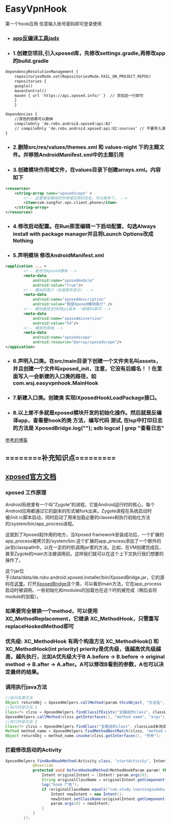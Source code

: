 # EasyVpnHook
第一个hook应用
任意输入账号密码即可登录使用

* ### [app反编译工具jadx](https://github.com/skylot/jadx/releases)
* ### 1.创建空项目,引入xposed库，先修改settings.gradle,再修改app的build.gradle
```xml
dependencyResolutionManagement {
    repositoriesMode.set(RepositoriesMode.FAIL_ON_PROJECT_REPOS)
    repositories {
    google()
    mavenCentral()
    maven { url 'https://api.xposed.info/' }  // 添加这一行即可
    }
    }
```
```xml
dependencies {
    //其他的依赖可以删掉
    compileOnly 'de.robv.android.xposed:api:82' 
    // compileOnly 'de.robv.android.xposed:api:82:sources' // 不要导入源码，这会导致idea无法索引文件，从而让语法提示失效
}
```
* ### 2.删除src/res/values/themes.xml 和 values-night 下的主题文件。并移除AndroidManifest.xml中的主题引用
* ### 3.创建模块作用域文件，在values目录下创建arrays.xml。内容如下
```xml
<resources>
    <string-array name="xposedscope" >
        <!-- 这里填写模块的作用域应用的包名，可以填多个。 -->
        <item>com.sangfor.vpn.client.phone</item> 
    </string-array>
</resources>
```
* ### 4.修改启动配置。在Run那里编辑一下启动配置，勾选Always install with package manager并且将Launch Options改成Nothing
* ### 5.声明模块  修改AndroidManifest.xml
```xml
<application ... > 
        <!-- 是否为Xposed模块 -->
        <meta-data
            android:name="xposedmodule"
            android:value="true"/>
        <!-- 模块的简介（在框架中显示） -->
        <meta-data
            android:name="xposeddescription"
            android:value="我是Xposed模块简介" />
        <!-- 模块最低支持的Api版本 一般填54即可 -->
        <meta-data 
            android:name="xposedminversion"     
            android:value="54"/>
        <!-- 模块作用域 -->
        <meta-data
            android:name="xposedscope"
            android:resource="@array/xposedscope"/>
</appication>
```
* ### 6.声明入口类。在src/main目录下创建一个文件夹名叫assets，并且创建一个文件叫xposed_init，注意，它没有后缀名！！在里面写入一会新建的入口类的路径，如 com.wsj.easyvpnhook.MainHook
* ### 7.新建入口类。创建类 实现IXposedHookLoadPackage接口。 
* ### 8.以上差不多就是xposed模块开发的初始化操作。然后就是反编译app，查看要hook的类 方法，编写代码 测试, 在lsp中打印日志的方法是 XposedBridge.log("");    adb logcat | grep "查看日志"

[参考的博客](https://blog.ketal.icu/cn/Xposed%E6%A8%A1%E5%9D%97%E5%BC%80%E5%8F%91%E5%85%A5%E9%97%A8%E4%BF%9D%E5%A7%86%E7%BA%A7%E6%95%99%E7%A8%8B/)

## ========补充知识点=========
## [xposed官方文档](https://api.xposed.info/reference/packages.html)
### xposed 工作原理
Android系统里有一个叫“Zygote”的进程，它是Android运行时的核心，每个Android应用都通过它的副本的形式被fork出来。Zygote进程在系统启动时被/init.rc脚本启动，同时启动了用来加载必要的classes和执行初始化方法的/system/bin/app_process进程。

这就到了Xposed起作用的地方，当Xposed framework安装成功后，一个扩展的app_process被拷贝到/system/bin.这个扩展的app_process添加了一个额外的jar到classpath中，以在一定的时机调用jar里的方法。比如，在VM创建完成后，甚至Zygote的main方法被调用前。这样我们就可以在这个上下文执行我们想要的操作了。

这个jar位于/data/data/de.robv.android.xposed.installer/bin/XposedBridge.jar，它的源码在[这里](https://github.com/rovo89/XposedBridge)。打开[XposedBridge](https://github.com/rovo89/XposedBridge/blob/master/src/de/robv/android/xposed/XposedBridge.java)这个类，可以看到main方法，它在app_process启动时被调用。一些初始化和modules的加载也在这个时机被完成（稍后会将module的加载）。

### 如果要完全替换一个method，可以使用 XC_MethodReplacement，它继承 XC_MethodHook，只需重写replaceHookedMethod即可

### 优先级:  XC_MethodHook 有两个构造方法  XC_MethodHook() 和  XC_MethodHook(int priority)  priority是优先级，值越高优先级越高，越先执行，比如A优先级大于B A.before -> B.before -> original method -> B.after -> A.after。A可以修改B看到的参数，A也可以决定最终的结果。

### 调用执行java方法
```java
//执行本类方法
Object returnObj = XposedHelpers.callMethod(param.thisObject, "方法名", new Class[]{String.class, Integer.class}, "第一个参数", 2);
//执行外部方法 1
Class<?> clzss = XposedHelpers.findClassIfExists("全路径的class", classLoad未测试);
XposedHelpers.callMethod(clzss.getInterfaces(), "method name", "args");
//执行外部方法 2
Class<?> clzss = XposedHelpers.findClass("全路径的class", classLoad未测试);
Method method_name = XposedHelpers.findMethodBestMatch(clzss, "method name", String.class);
Object returnObj = method_name.invoke(clzss.getInterfaces(), "传参");
```

### 拦截修改启动的Activity
```java
XposedHelpers.findAndHookMethod(Activity.class, "startActivity", Intent.class, new XC_MethodHook() {
            @Override
            protected void beforeHookedMethod(MethodHookParam param) throws Throwable {
                Intent originalIntent = (Intent) param.args[0];
                String originalClassName = originalIntent.getComponent().getClassName();
                log("hook 广告");
                if (originalClassName.equals("com.study.learningsudoku.feiniuad.RewardVideoActivity")) {
                    Intent newIntent = new Intent();
                    newIntent.setClassName(originalIntent.getComponent().getPackageName(), "com.study.learningsudoku.studyhelper.StudyHelperMainActivity");
                    param.args[0] = newIntent;
                }
            }
        });
```